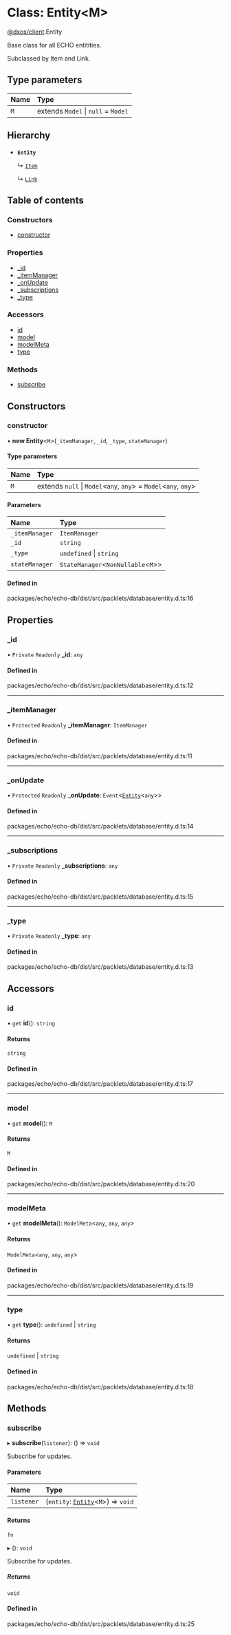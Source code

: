 # Class: Entity<M\>

[@dxos/client](../modules/dxos_client.md).Entity

Base class for all ECHO entitities.

Subclassed by Item and Link.

## Type parameters

| Name | Type |
| :------ | :------ |
| `M` | extends `Model` \| ``null`` = `Model` |

## Hierarchy

- **`Entity`**

  ↳ [`Item`](dxos_client.Item.md)

  ↳ [`Link`](dxos_client.Link.md)

## Table of contents

### Constructors

- [constructor](dxos_client.Entity.md#constructor)

### Properties

- [\_id](dxos_client.Entity.md#_id)
- [\_itemManager](dxos_client.Entity.md#_itemmanager)
- [\_onUpdate](dxos_client.Entity.md#_onupdate)
- [\_subscriptions](dxos_client.Entity.md#_subscriptions)
- [\_type](dxos_client.Entity.md#_type)

### Accessors

- [id](dxos_client.Entity.md#id)
- [model](dxos_client.Entity.md#model)
- [modelMeta](dxos_client.Entity.md#modelmeta)
- [type](dxos_client.Entity.md#type)

### Methods

- [subscribe](dxos_client.Entity.md#subscribe)

## Constructors

### constructor

• **new Entity**<`M`\>(`_itemManager`, `_id`, `_type`, `stateManager`)

#### Type parameters

| Name | Type |
| :------ | :------ |
| `M` | extends ``null`` \| `Model`<`any`, `any`\> = `Model`<`any`, `any`\> |

#### Parameters

| Name | Type |
| :------ | :------ |
| `_itemManager` | `ItemManager` |
| `_id` | `string` |
| `_type` | `undefined` \| `string` |
| `stateManager` | `StateManager`<`NonNullable`<`M`\>\> |

#### Defined in

packages/echo/echo-db/dist/src/packlets/database/entity.d.ts:16

## Properties

### \_id

• `Private` `Readonly` **\_id**: `any`

#### Defined in

packages/echo/echo-db/dist/src/packlets/database/entity.d.ts:12

___

### \_itemManager

• `Protected` `Readonly` **\_itemManager**: `ItemManager`

#### Defined in

packages/echo/echo-db/dist/src/packlets/database/entity.d.ts:11

___

### \_onUpdate

• `Protected` `Readonly` **\_onUpdate**: `Event`<[`Entity`](dxos_client.Entity.md)<`any`\>\>

#### Defined in

packages/echo/echo-db/dist/src/packlets/database/entity.d.ts:14

___

### \_subscriptions

• `Private` `Readonly` **\_subscriptions**: `any`

#### Defined in

packages/echo/echo-db/dist/src/packlets/database/entity.d.ts:15

___

### \_type

• `Private` `Readonly` **\_type**: `any`

#### Defined in

packages/echo/echo-db/dist/src/packlets/database/entity.d.ts:13

## Accessors

### id

• `get` **id**(): `string`

#### Returns

`string`

#### Defined in

packages/echo/echo-db/dist/src/packlets/database/entity.d.ts:17

___

### model

• `get` **model**(): `M`

#### Returns

`M`

#### Defined in

packages/echo/echo-db/dist/src/packlets/database/entity.d.ts:20

___

### modelMeta

• `get` **modelMeta**(): `ModelMeta`<`any`, `any`, `any`\>

#### Returns

`ModelMeta`<`any`, `any`, `any`\>

#### Defined in

packages/echo/echo-db/dist/src/packlets/database/entity.d.ts:19

___

### type

• `get` **type**(): `undefined` \| `string`

#### Returns

`undefined` \| `string`

#### Defined in

packages/echo/echo-db/dist/src/packlets/database/entity.d.ts:18

## Methods

### subscribe

▸ **subscribe**(`listener`): () => `void`

Subscribe for updates.

#### Parameters

| Name | Type |
| :------ | :------ |
| `listener` | (`entity`: [`Entity`](dxos_client.Entity.md)<`M`\>) => `void` |

#### Returns

`fn`

▸ (): `void`

Subscribe for updates.

##### Returns

`void`

#### Defined in

packages/echo/echo-db/dist/src/packlets/database/entity.d.ts:25
